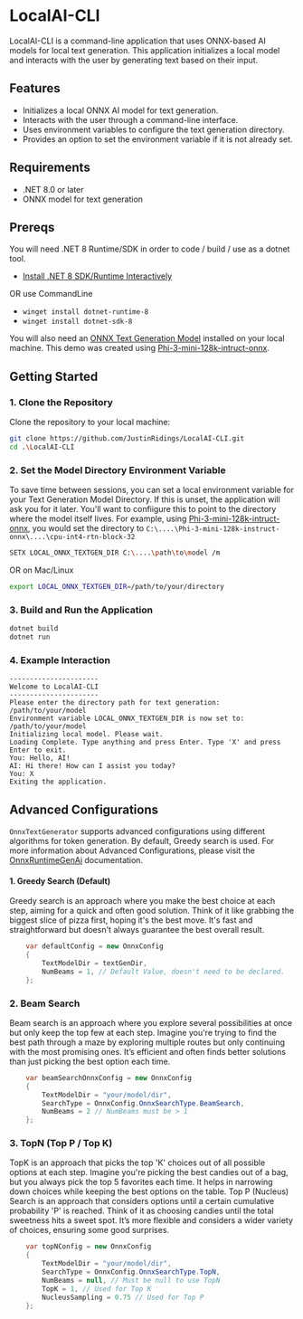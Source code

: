 # LocalAI-CLI

LocalAI-CLI is a command-line application that uses ONNX-based AI models for local text generation. This application initializes a local model and interacts with the user by generating text based on their input.

## Features

- Initializes a local ONNX AI model for text generation.
- Interacts with the user through a command-line interface.
- Uses environment variables to configure the text generation directory.
- Provides an option to set the environment variable if it is not already set.

## Requirements

- .NET 8.0 or later
- ONNX model for text generation

## Prereqs

You will need .NET 8 Runtime/SDK in order to code / build / use as a dotnet tool.

- [Install .NET 8 SDK/Runtime Interactively](https://dotnet.microsoft.com/en-us/download/dotnet/8.0)

OR use CommandLine

- `winget install dotnet-runtime-8`
- `winget install dotnet-sdk-8`

You will also need an [ONNX Text Generation Model](https://huggingface.co/models?pipeline_tag=text-generation&library=onnx&sort=trending) installed on your local machine. This demo was created using [Phi-3-mini-128k-intruct-onnx](https://huggingface.co/microsoft/Phi-3-mini-128k-instruct-onnx).

## Getting Started 

### 1. Clone the Repository

Clone the repository to your local machine:

```sh
git clone https://github.com/JustinRidings/LocalAI-CLI.git
cd .\LocalAI-CLI
```

### 2. Set the Model Directory Environment Variable

To save time between sessions, you can set a local environment variable for your Text Generation Model Directory. If this is unset, the application will ask you for it later. You'll want to confiigure this to point to the directory where the model itself lives. For example, using [Phi-3-mini-128k-intruct-onnx](https://huggingface.co/microsoft/Phi-3-mini-128k-instruct-onnx), you would set the directory to `C:\....\Phi-3-mini-128k-instruct-onnx\....\cpu-int4-rtn-block-32`

```sh
SETX LOCAL_ONNX_TEXTGEN_DIR C:\....\path\to\model /m
```

OR on Mac/Linux

```sh
export LOCAL_ONNX_TEXTGEN_DIR=/path/to/your/directory
```

### 3. Build and Run the Application

```sh
dotnet build
dotnet run
```

### 4. Example Interaction

```
----------------------
Welcome to LocalAI-CLI
----------------------
Please enter the directory path for text generation: /path/to/your/model
Environment variable LOCAL_ONNX_TEXTGEN_DIR is now set to: /path/to/your/model
Initializing local model. Please wait.
Loading Complete. Type anything and press Enter. Type 'X' and press Enter to exit.
You: Hello, AI!
AI: Hi there! How can I assist you today?
You: X
Exiting the application.
```
## Advanced Configurations

`OnnxTextGenerator` supports advanced configurations using different algorithms for token generation. By default, Greedy search is used. For more information about Advanced Configurations, please visit the [OnnxRuntimeGenAi](https://onnxruntime.ai/docs/genai/reference/config.html) documentation.

#### 1. Greedy Search (Default)
Greedy search is an approach where you make the best choice at each step, aiming for a quick and often good solution. Think of it like grabbing the biggest slice of pizza first, hoping it's the best move. It's fast and straightforward but doesn't always guarantee the best overall result.

```C#
    var defaultConfig = new OnnxConfig
    {
        TextModelDir = textGenDir,
        NumBeams = 1, // Default Value, doesn't need to be declared.
    };
```

### 2. Beam Search
Beam search is an approach where you explore several possibilities at once but only keep the top few at each step. Imagine you're trying to find the best path through a maze by exploring multiple routes but only continuing with the most promising ones. It’s efficient and often finds better solutions than just picking the best option each time.

```C#
    var beamSearchOnnxConfig = new OnnxConfig
    {
        TextModelDir = "your/model/dir",
        SearchType = OnnxConfig.OnnxSearchType.BeamSearch,
        NumBeams = 2 // NumBeams must be > 1
    };
```

### 3. TopN (Top P / Top K)
TopK is an approach that picks the top 'K' choices out of all possible options at each step. Imagine you're picking the best candies out of a bag, but you always pick the top 5 favorites each time. It helps in narrowing down choices while keeping the best options on the table. Top P (Nucleus) Search is an approach that considers options until a certain cumulative probability 'P' is reached. Think of it as choosing candies until the total sweetness hits a sweet spot. It’s more flexible and considers a wider variety of choices, ensuring some good surprises.

```C#
    var topNConfig = new OnnxConfig
    {
        TextModelDir = "your/model/dir",
        SearchType = OnnxConfig.OnnxSearchType.TopN,
        NumBeams = null, // Must be null to use TopN
        TopK = 1, // Used for Top K
        NucleusSampling = 0.75 // Used for Top P
    };
```
